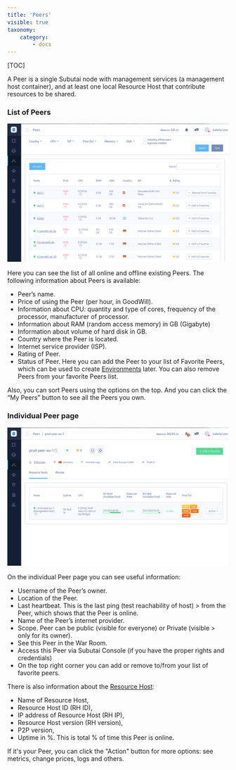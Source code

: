 ```yaml
---
title: 'Peers'
visible: true
taxonomy:
    category:
        - docs
---
```


[TOC]

A Peer is a single Subutai node with management services (a management host container), and at least one local Resource Host that contribute resources to be shared.

### List of Peers

![Peers Page](peers.png)

Here you can see the list of all online and offline existing Peers. The following information about Peers is available:

- Peer’s name.
- Price of using the Peer (per hour, in GoodWill).
- Information about CPU: quantity and type of cores, frequency of the processor, manufacturer of processor.
- Information about RAM (random access memory) in GB (Gigabyte)
- Information about volume of hard disk in GB.
- Country where the Peer is located.
- Internet service provider (ISP).
- Rating of Peer.
- Status of Peer. Here you can add the Peer to your list of Favorite Peers, which can be used to create [Environments](../environments) later. You can also remove Peers from your favorite Peers list.

Also, you can sort Peers using the options on the top. And you can click the “My Peers” button to see all the Peers you own.

### Individual Peer page

![Individual Peer Page](peer-individual.png)

On the individual Peer page you can see useful information:

- Username of the Peer’s owner.
- Location of the Peer.
- Last heartbeat. This is the last ping (test reachability of host) > from the Peer, which shows that the Peer is online.
- Name of the Peer’s internet provider.
- Scope. Peer can be public (visible for everyone) or Private (visible > only for its owner).
- See this Peer in the War Room.
- Access this Peer via Subutai Console (if you have the proper rights and credentials)
- On the top right corner you can add or remove to/from your list of favorite peers.

There is also information about the [Resource Host](../../../../glossary#resource-host):

- Name of Resource Host,
- Resource Host ID (RH ID),
- IP address of Resource Host (RH IP),
- Resource Host version (RH version),
- P2P version,
- Uptime in %. This is total % of time this Peer is online.

If it's your Peer, you can click the "Action" button for more options: see metrics, change prices, logs and others.